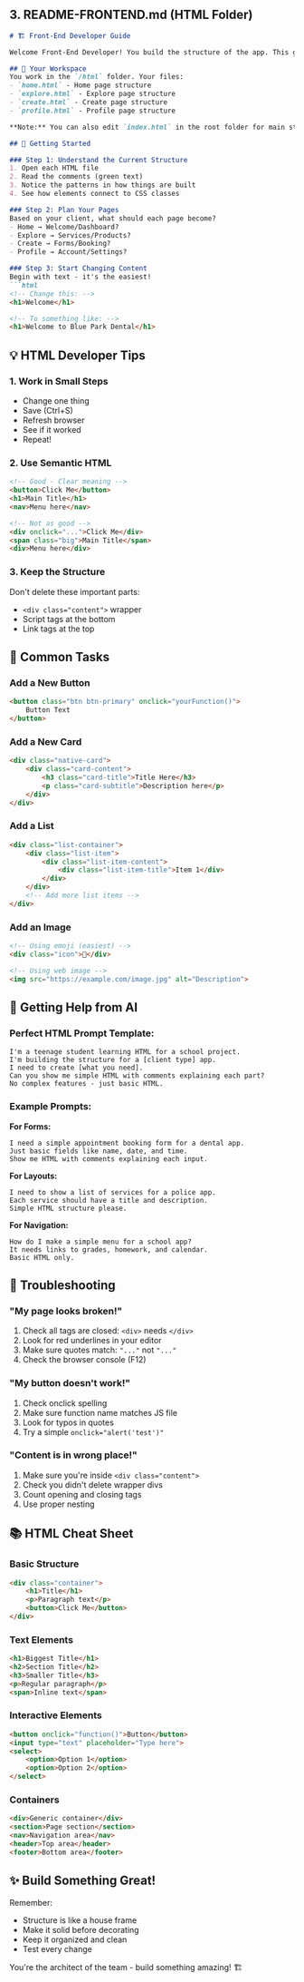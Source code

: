 
## 3. **README-FRONTEND.md** (HTML Folder)

```markdown
# 🏗️ Front-End Developer Guide

Welcome Front-End Developer! You build the structure of the app. This guide is just for you!

## 📁 Your Workspace
You work in the `/html` folder. Your files:
- `home.html` - Home page structure
- `explore.html` - Explore page structure
- `create.html` - Create page structure
- `profile.html` - Profile page structure

**Note:** You can also edit `index.html` in the root folder for main structure changes!

## 🚀 Getting Started

### Step 1: Understand the Current Structure
1. Open each HTML file
2. Read the comments (green text)
3. Notice the patterns in how things are built
4. See how elements connect to CSS classes

### Step 2: Plan Your Pages
Based on your client, what should each page become?
- Home → Welcome/Dashboard?
- Explore → Services/Products?
- Create → Forms/Booking?
- Profile → Account/Settings?

### Step 3: Start Changing Content
Begin with text - it's the easiest!
```html
<!-- Change this: -->
<h1>Welcome</h1>

<!-- To something like: -->
<h1>Welcome to Blue Park Dental</h1>
```

## 💡 HTML Developer Tips

### 1. Work in Small Steps
- Change one thing
- Save (Ctrl+S)
- Refresh browser
- See if it worked
- Repeat!

### 2. Use Semantic HTML
```html
<!-- Good - Clear meaning -->
<button>Click Me</button>
<h1>Main Title</h1>
<nav>Menu here</nav>

<!-- Not as good -->
<div onclick="...">Click Me</div>
<span class="big">Main Title</span>
<div>Menu here</div>
```

### 3. Keep the Structure
Don't delete these important parts:
- `<div class="content">` wrapper
- Script tags at the bottom
- Link tags at the top

## 🎯 Common Tasks

### Add a New Button
```html
<button class="btn btn-primary" onclick="yourFunction()">
    Button Text
</button>
```

### Add a New Card
```html
<div class="native-card">
    <div class="card-content">
        <h3 class="card-title">Title Here</h3>
        <p class="card-subtitle">Description here</p>
    </div>
</div>
```

### Add a List
```html
<div class="list-container">
    <div class="list-item">
        <div class="list-item-content">
            <div class="list-item-title">Item 1</div>
        </div>
    </div>
    <!-- Add more list items -->
</div>
```

### Add an Image
```html
<!-- Using emoji (easiest) -->
<div class="icon">🦷</div>

<!-- Using web image -->
<img src="https://example.com/image.jpg" alt="Description">
```

## 🤖 Getting Help from AI

### Perfect HTML Prompt Template:
```
I'm a teenage student learning HTML for a school project.
I'm building the structure for a [client type] app.
I need to create [what you need].
Can you show me simple HTML with comments explaining each part?
No complex features - just basic HTML.
```

### Example Prompts:

**For Forms:**
```
I need a simple appointment booking form for a dental app.
Just basic fields like name, date, and time.
Show me HTML with comments explaining each input.
```

**For Layouts:**
```
I need to show a list of services for a police app.
Each service should have a title and description.
Simple HTML structure please.
```

**For Navigation:**
```
How do I make a simple menu for a school app?
It needs links to grades, homework, and calendar.
Basic HTML only.
```

## 🔧 Troubleshooting

### "My page looks broken!"
1. Check all tags are closed: `<div>` needs `</div>`
2. Look for red underlines in your editor
3. Make sure quotes match: `"..."` not `"..."`
4. Check the browser console (F12)

### "My button doesn't work!"
1. Check onclick spelling
2. Make sure function name matches JS file
3. Look for typos in quotes
4. Try a simple `onclick="alert('test')"`

### "Content is in wrong place!"
1. Make sure you're inside `<div class="content">`
2. Check you didn't delete wrapper divs
3. Count opening and closing tags
4. Use proper nesting

## 📚 HTML Cheat Sheet

### Basic Structure
```html
<div class="container">
    <h1>Title</h1>
    <p>Paragraph text</p>
    <button>Click Me</button>
</div>
```

### Text Elements
```html
<h1>Biggest Title</h1>
<h2>Section Title</h2>
<h3>Smaller Title</h3>
<p>Regular paragraph</p>
<span>Inline text</span>
```

### Interactive Elements
```html
<button onclick="function()">Button</button>
<input type="text" placeholder="Type here">
<select>
    <option>Option 1</option>
    <option>Option 2</option>
</select>
```

### Containers
```html
<div>Generic container</div>
<section>Page section</section>
<nav>Navigation area</nav>
<header>Top area</header>
<footer>Bottom area</footer>
```

## ✨ Build Something Great!

Remember:
- Structure is like a house frame
- Make it solid before decorating
- Keep it organized and clean
- Test every change

You're the architect of the team - build something amazing! 🏗️
